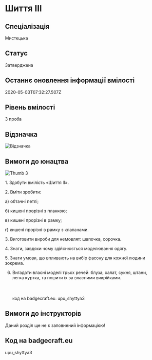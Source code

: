 # Шиття ІІІ

## Спеціалізація

Мистецька

## Статус

Затверджена

## Останнє оновлення інформації вмілості

2020-05-03T07:32:27.507Z

## Рівень вмілості

3 проба

## Відзначка

![Відзначка](../images/Shyttia_III/__________3.jpg)

## Вимоги до юнацтва

<p><img alt="Thumb       3" src="/uploads/textareas/bootsy/image/76/small______-3.jpg"><br></p><p>1. Здобути вмілість «Шиття II».</p>

<p>2. Вміти зробити:</p>

<p>а) обтачні петлі;</p>

<p>б) кишені прорізні з планкою;</p>

<p>в) кишені прорізні в рамку;</p>

<p>г) кишені прорізні в рамку з клапанами.</p>

<p>3. Виготовити вироби для немовлят: шапочка, сорочка.</p>

<p>4. Знати, завдяки чому здійснюється моделювання одягу.</p>

<p>5. Знати умови, що впливають на вибір фасону для кожної людини
зокрема.</p>

6. Вигадати власні моделі трьох речей: блуза, халат, сукня, штани, легка
куртка, та пошити їх за власними викрійками.<br><br><br><br>код на badgecraft.eu: upu_shyttya3<br>

## Вимоги до інструкторів

Даний розділ ще не є заповнений інформацією!

## Код на badgecraft.eu

upu_shyttya3